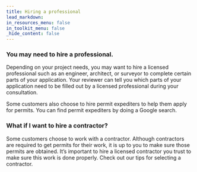```yaml
---
title: Hiring a professional
lead_markdown:
in_resources_menu: false
in_toolkit_menu: false
_hide_content: false
---
```



### You may need to hire a professional.&nbsp;

Depending on your project needs, you may want to hire a licensed professional such as an engineer, architect, or surveyor to complete certain parts of your application. Your reviewer can tell you which parts of your application need to be filled out by a licensed professional during your consultation.

Some customers also choose to hire permit expediters to help them apply for permits. You can find permit expediters by doing a Google search.

### What if I want to hire a contractor?

Some customers choose to work with a contractor. Although contractors are required to get permits for their work, it is up to you to make sure those permits are obtained. It’s important to hire a licensed contractor you trust to make sure this work is done properly. Check out our tips for selecting a contractor.